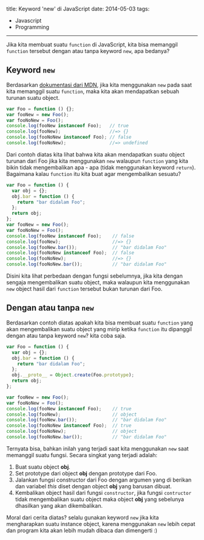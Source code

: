 title: Keyword 'new' di JavaScript
date: 2014-05-03
tags:
- Javascript
- Programming
---

Jika kita membuat suatu `function` di JavaScript, kita bisa memanggil `function` tersebut dengan atau tanpa keyword `new`, apa bedanya?

<!-- more -->

## Keyword `new`

Berdasarkan [dokumentasi dari MDN](https://developer.mozilla.org/en-US/docs/Web/JavaScript/Reference/Operators/new), jika kita menggunakan `new` pada saat kita memanggil suatu `function`, maka kita akan mendapatkan sebuah turunan suatu object.

``` javascript
var Foo = function () {};
var fooNew = new Foo();
var fooNoNew = Foo();
console.log(fooNew instanceof Foo);   // true
console.log(fooNew);                  //=> {}
console.log(fooNoNew instanceof Foo); // false
console.log(fooNoNew);                //=> undefined
```

Dari contoh diatas kita lihat bahwa kita akan mendapatkan suatu object turunan dari Foo jika kita menggunakan `new` walaupun `function` yang kita bikin tidak mengembalikan apa - apa (tidak menggunakan keyword `return`). Bagaimana kalau `function` itu kita buat agar mengembalikan sesuatu?

``` javascript
var Foo = function () {
  var obj = {};
  obj.bar = function () {
    return "bar didalam Foo";
  };
  return obj;
};
var fooNew = new Foo();
var fooNoNew = Foo();
console.log(fooNew instanceof Foo);    // false
console.log(fooNew);                   //=> {}
console.log(fooNew.bar());             // "bar didalam Foo"
console.log(fooNoNew instanceof Foo);  // false
console.log(fooNoNew);                 //=> {}
console.log(fooNoNew.bar());           // "bar didalam Foo"
```

Disini kita lihat perbedaan dengan fungsi sebelumnya, jika kita dengan sengaja mengembalikan suatu object, maka walaupun kita menggunakan `new` object hasil dari `function` tersebut bukan turunan dari Foo.

## Dengan atau tanpa `new`

Berdasarkan contoh diatas apakah kita bisa membuat suatu `function` yang akan mengembalikan suatu object yang mirip ketika `function` itu dipanggil dengan atau tanpa keyword `new`? kita coba saja.

``` javascript
var Foo = function () {
  var obj = {};
  obj.bar = function () {
    return "bar didalam Foo";
  };
  obj.__proto__ = Object.create(Foo.prototype);
  return obj;
};

var fooNew = new Foo();
var fooNoNew = Foo();
console.log(fooNew instanceof Foo);    // true
console.log(fooNew);                   // object
console.log(fooNew.bar());             // "bar didalam Foo"
console.log(fooNoNew instanceof Foo);  // true
console.log(fooNoNew);                 // object
console.log(fooNoNew.bar());           // "bar didalam Foo"
```

Ternyata bisa, bahkan inilah yang terjadi saat kita menggunakan `new` saat memanggil suatu fungsi. Secara singkat yang terjadi adalah:

1. Buat suatu object **obj**.
2. Set prototype dari object **obj** dengan prototype dari Foo.
3. Jalankan fungsi constructor dari Foo dengan argumen yang di
   berikan dan variabel *this* diset dengan object **obj** yang barusan dibuat.
4. Kembalikan object hasil dari fungsi `constructor`, jika fungsi `contructor` tidak mengembalikan suatu object maka object **obj** yang sebelunya dhasilkan yang akan dikembalikan.

Moral dari cerita diatas? selalu gunakan keyword `new` jika kita mengharapkan suatu instance object, karena menggunakan `new` lebih cepat dan program kita akan lebih mudah dibaca dan dimengerti :)
